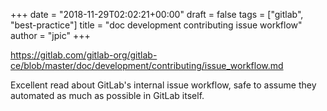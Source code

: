+++
date = "2018-11-29T02:02:21+00:00"
draft = false
tags = ["gitlab", "best-practice"]
title = "doc development contributing issue workflow"
author = "jpic"
+++

https://gitlab.com/gitlab-org/gitlab-ce/blob/master/doc/development/contributing/issue_workflow.md

Excellent read about GitLab's internal issue workflow, safe to assume they automated as much as possible in GitLab itself.
